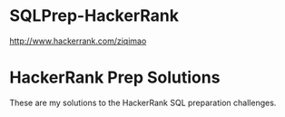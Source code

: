 # SQLPrep-HackerRank

http://www.hackerrank.com/ziqimao

# HackerRank Prep Solutions
These are my solutions to the HackerRank SQL preparation challenges.
